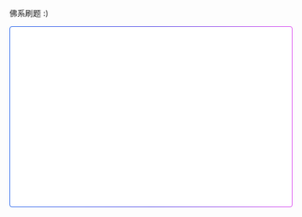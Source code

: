 佛系刷题 :)

[![LeetCode Stats](./stats.svg)](https://leetcard.jacoblin.cool/wuuconix?theme=unicorn&font=Electrolize&ext=heatmap&site=cn)
